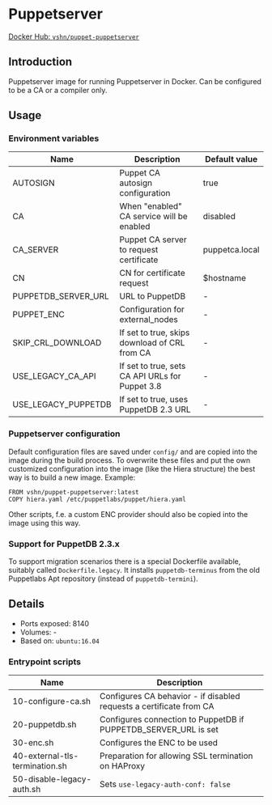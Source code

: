 # Puppetserver

[Docker Hub: `vshn/puppet-puppetserver`](https://hub.docker.com/r/vshn/puppet-puppetserver/)

## Introduction

Puppetserver image for running Puppetserver in Docker. Can be configured to be a CA or
a compiler only.

## Usage

### Environment variables

| Name                | Description                                     | Default value  |
| ----                | -----------------------------------------       | -------------- |
| AUTOSIGN            | Puppet CA autosign configuration                | true           |
| CA                  | When "enabled" CA service will be enabled       | disabled       |
| CA_SERVER           | Puppet CA server to request certificate         | puppetca.local |
| CN                  | CN for certificate request                      | $hostname      |
| PUPPETDB_SERVER_URL | URL to PuppetDB                                 | -              |
| PUPPET_ENC          | Configuration for external_nodes                | -              |
| SKIP_CRL_DOWNLOAD   | If set to true, skips download of CRL from CA   | -              |
| USE_LEGACY_CA_API   | If set to true, sets CA API URLs for Puppet 3.8 | -              |
| USE_LEGACY_PUPPETDB | If set to true, uses PuppetDB 2.3 URL           | -              |

### Puppetserver configuration

Default configuration files are saved under `config/` and are copied into the image
during the build process. To overwrite these files and put the own customized
configuration into the image (like the Hiera structure) the best way is to build
a new image. Example:

```
FROM vshn/puppet-puppetserver:latest
COPY hiera.yaml /etc/puppetlabs/puppet/hiera.yaml
```

Other scripts, f.e. a custom ENC provider should also be copied into the image
using this way.

### Support for PuppetDB 2.3.x

To support migration scenarios there is a special Dockerfile available, suitably
called `Dockerfile.legacy`. It installs `puppetdb-terminus` from the old Puppetlabs
Apt repository (instead of `puppetdb-termini`).

## Details

* Ports exposed: 8140
* Volumes: -
* Based on: `ubuntu:16.04`

### Entrypoint scripts

| Name                           | Description                                                          |
| ----                           | -----------                                                          |
| 10-configure-ca.sh             | Configures CA behavior - if disabled requests a certificate from CA  |
| 20-puppetdb.sh                 | Configures connection to PuppetDB if PUPPETDB_SERVER_URL is set      |
| 30-enc.sh                      | Configures the ENC to be used                                        |
| 40-external-tls-termination.sh | Preparation for allowing SSL termination on HAProxy                  |
| 50-disable-legacy-auth.sh      | Sets `use-legacy-auth-conf: false`                                   |
